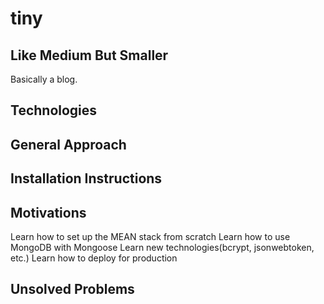 # tiny

## Like Medium But Smaller
Basically a blog.

## Technologies 

## General Approach

## Installation Instructions

## Motivations
Learn how to set up the MEAN stack from scratch
Learn how to use MongoDB with Mongoose 
Learn new technologies(bcrypt, jsonwebtoken, etc.)
Learn how to deploy for production

## Unsolved Problems